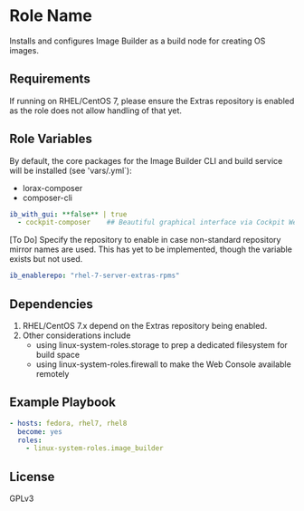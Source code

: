 # Role Name

Installs and configures Image Builder as a build node for creating OS images.

## Requirements

If running on RHEL/CentOS 7, please ensure the Extras repository is enabled as the role does not allow handling of that yet.

## Role Variables

By default, the core packages for the Image Builder CLI and build service will be installed (see 'vars/<distro>.yml`):
  - lorax-composer
  - composer-cli

```yaml
ib_with_gui: **false** | true
  - cockpit-composer	## Beautiful graphical interface via Cockpit Web Console
```

[To Do] Specify the repository to enable in case non-standard repository mirror names are used.
This has yet to be implemented, though the variable exists but not used.

```yaml
ib_enablerepo: "rhel-7-server-extras-rpms"  
```

## Dependencies

1. RHEL/CentOS 7.x depend on the Extras repository being enabled.
2. Other considerations include
    - using linux-system-roles.storage to prep a dedicated filesystem for build space
    - using linux-system-roles.firewall to make the Web Console available remotely

## Example Playbook

```yaml
- hosts: fedora, rhel7, rhel8
  become: yes
  roles:
    - linux-system-roles.image_builder
```

## License

GPLv3

